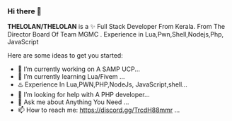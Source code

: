 ### Hi there 👋


**THELOLAN/THELOLAN** is a ✨ Full Stack Developer From Kerala. From The Director Board Of Team MGMC . Experience in Lua,Pwn,Shell,Nodejs,Php, JavaScript

Here are some ideas to get you started:

- 🔭 I’m currently working on A SAMP UCP...
- 🌱 I’m currently learning Lua/Fivem ...
- ♨️ Experience In Lua,PWN,PHP,NodeJs, JavaScript,shell...
- 🤔 I’m looking for help with A PHP developer...
- 💬 Ask me about Anything You Need ...
- 📫 How to reach me: https://discord.gg/TrcdH88mmr ...

